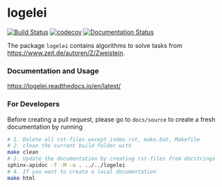 # logelei
[![Build Status](https://travis-ci.org/PanchoVarallo/logelei.svg?branch=master)](https://travis-ci.org/PanchoVarallo/logelei)
[![codecov](https://codecov.io/gh/PanchoVarallo/logelei/branch/master/graph/badge.svg)](https://codecov.io/gh/PanchoVarallo/logelei)
[![Documentation Status](https://readthedocs.org/projects/logelei/badge/?version=latest)](https://logelei.readthedocs.io/en/latest/?badge=latest)

The package `logelei` contains algorithms to solve tasks from https://www.zeit.de/autoren/Z/Zweistein.

### Documentation and Usage
https://logelei.readthedocs.io/en/latest/

### For Developers
Before creating a pull request, please go to `docs/source` to create a fresh documentation by running
```sh
# 1. Delete all rst-files except index.rst, make.bat, Makefile
# 2. clean the current build folder with
make clean
# 3. Update the documentation by creating rst-files from docstrings
sphinx-apidoc -f -M -o . ../../logelei
# 4. If you want to create a local documentation
make html
```